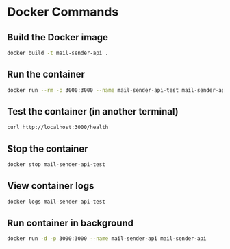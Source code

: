 # Docker Commands

## Build the Docker image
```bash
docker build -t mail-sender-api .
```

## Run the container
```bash
docker run --rm -p 3000:3000 --name mail-sender-api-test mail-sender-api
```

## Test the container (in another terminal)
```bash
curl http://localhost:3000/health
```

## Stop the container
```bash
docker stop mail-sender-api-test
```

## View container logs
```bash
docker logs mail-sender-api-test
```

## Run container in background
```bash
docker run -d -p 3000:3000 --name mail-sender-api mail-sender-api
```
